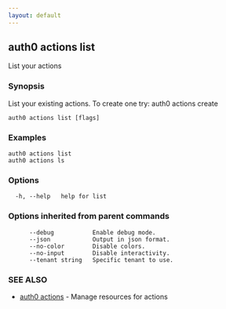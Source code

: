 ```yaml
---
layout: default
---
```

## auth0 actions list

List your actions

### Synopsis

List your existing actions. To create one try:
auth0 actions create

```
auth0 actions list [flags]
```

### Examples

```
auth0 actions list
auth0 actions ls
```

### Options

```
  -h, --help   help for list
```

### Options inherited from parent commands

```
      --debug           Enable debug mode.
      --json            Output in json format.
      --no-color        Disable colors.
      --no-input        Disable interactivity.
      --tenant string   Specific tenant to use.
```

### SEE ALSO

* [auth0 actions](auth0_actions.md)	 - Manage resources for actions

